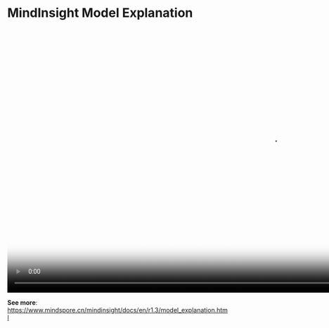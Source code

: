 # MindInsight Model Explanation

[comment]: <> (This document contains Hands-on Tutorial Series. Gitee does not support display. Please check tutorials on the official website)

<video id="video7" autoplay controls width="1200px" height="600px" poster="https://mindspore-website.obs.cn-north-4.myhuaweicloud.com:443/teaching_video/cover/%E6%89%8B%E6%8A%8A%E6%89%8B%E7%B3%BB%E5%88%97/MindInsight%20Model%20Explanation%E8%AF%A6%E6%83%85%E9%A1%B5EN.png">
<source id="mp47" src="https://mindspore-website.obs.cn-north-4.myhuaweicloud.com:443/teaching_video/video/MindInsight%20Model%20Explanation.mp4" type="video/mp4">
</video>

**See more**: <https://www.mindspore.cn/mindinsight/docs/en/r1.3/model_explanation.html>
